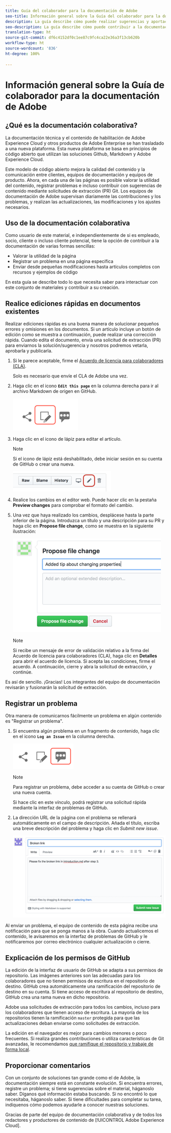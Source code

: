 ```yaml
---
title: Guía del colaborador para la documentación de Adobe
seo-title: Información general sobre la Guía del colaborador para la documentación técnica de Adobe Experience Cloud
description: La guía describe cómo puede realizar sugerencias y aportaciones al sitio de documentación de Adobe.
seo-description: La guía describe cómo puede contribuir a la documentación técnica de [!UICONTROL Adobe Experience Cloud].
translation-type: ht
source-git-commit: df6c4152df0c1ee87c9fc4ca22e36a3f13cb620b
workflow-type: ht
source-wordcount: '836'
ht-degree: 100%

---
```



# Información general sobre la Guía de colaborador para la documentación de Adobe

## ¿Qué es la documentación colaborativa?

La documentación técnica y el contenido de habilitación de Adobe Experience Cloud y otros productos de Adobe Enterprise se han trasladado a una nueva plataforma. Esta nueva plataforma se basa en principios de código abierto que utilizan las soluciones Github, Markdown y Adobe Experience Cloud.

Este modelo de código abierto mejora la calidad del contenido y la comunicación entre clientes, equipos de documentación y equipos de producto. Ahora, en cada una de las páginas es posible valorar la utilidad del contenido, registrar problemas e incluso contribuir con sugerencias de contenido mediante solicitudes de extracción (PR) Git. Los equipos de documentación de Adobe supervisan diariamente las contribuciones y los problemas, y realizan las actualizaciones, las modificaciones y los ajustes necesarios.

## Uso de la documentación colaborativa

Como usuario de este material, e independientemente de si es empleado, socio, cliente o incluso cliente potencial, tiene la opción de contribuir a la documentación de varias formas sencillas:

* Valorar la utilidad de la página
* Registrar un problema en una página específica
* Enviar desde pequeñas modificaciones hasta artículos completos con recursos y ejemplos de código

En esta guía se describe todo lo que necesita saber para interactuar con este conjunto de materiales y contribuir a su creación.

<!--
>[!IMPORTANT]
>All repositories that publish to docs.adobe.com have adopted the [Adobe Open Source Code of Conduct](../code-of-conduct.md) or the [.NET Foundation Code of Conduct](https://dotnetfoundation.org/code-of-conduct). For more information, see the [Contributing](../contributing.md) article.
>
> Minor corrections or clarifications to documentation and code examples in public repositories are covered by the [Adobe Documentation Terms of Use](https://www.adobe.com/legal/terms.html). New or significant changes generate a comment in the pull request, asking you to submit an online Contribution License Agreement (CLA) if you are not an employee of Adobe. We need you to complete the online form before we can review or accept your pull request.
-->

## Realice ediciones rápidas en documentos existentes

Realizar ediciones rápidas es una buena manera de solucionar pequeños errores y omisiones en los documentos. Si un artículo incluye un botón de edición como se muestra a continuación, puede realizar una corrección rápida. Cuando edita el documento, envía una solicitud de extracción (PR) para enviarnos la solución/sugerencia y nosotros podremos vetarla, aprobarla y publicarla.

1. Si le parece aceptable, firme el [Acuerdo de licencia para colaboradores (CLA)](http://opensource.adobe.com/cla.html).

   Solo es necesario que envíe el CLA de Adobe una vez.
1. Haga clic en el icono **`Edit this page`** en la columna derecha para ir al archivo Markdown de origen en GitHub.

   ![Editar el icono de esta página](/help/assets/git_edit.png)

1. Haga clic en el icono de lápiz para editar el artículo.

   >[!NOTE]
   >
   >Si el icono de lápiz está deshabilitado, debe iniciar sesión en su cuenta de GitHub o crear una nueva.

   ![Ubicación del icono de lápiz](assets/edit-icon.png)

1. Realice los cambios en el editor web. Puede hacer clic en la pestaña **Preview changes** para comprobar el formato del cambio.
1. Una vez que haya realizado los cambios, desplácese hasta la parte inferior de la página. Introduzca un título y una descripción para su PR y haga clic en **Propose file change**, como se muestra en la siguiente ilustración:

   ![Propuesta de cambio](assets/submit-pull-request.png)

   >[!NOTE]
   >
   >Si recibe un mensaje de error de validación relativo a la firma del Acuerdo de licencia para colaboradores (CLA), haga clic en **Detalles** para abrir el acuerdo de licencia. Si acepta las condiciones, firme el acuerdo. A continuación, cierre y abra la solicitud de extracción, y continúe.

Es así de sencillo. ¡Gracias! Los integrantes del equipo de documentación revisarán y fusionarán la solicitud de extracción.

## Registrar un problema

Otra manera de comunicarnos fácilmente un problema en algún contenido es &quot;Registrar un problema&quot;.

1. Si encuentra algún problema en un fragmento de contenido, haga clic en el icono **`Log an Issue`** en la columna derecha.

   ![](assets/git_log_issue.png)

   >[!NOTE]
   >
   >Para registrar un problema, debe acceder a su cuenta de GitHub o crear una nueva cuenta.

   Si hace clic en este vínculo, podrá registrar una solicitud rápida mediante la interfaz de problemas de GitHub.

1. La dirección URL de la página con el problema se rellenará automáticamente en el campo de descripción. Añada el título, escriba una breve descripción del problema y haga clic en *Submit new issue*.

   ![](assets/git_issue_example.png)

Al enviar un problema, el equipo de contenido de esta página recibe una notificación para que se ponga manos a la obra. Cuando actualicemos el contenido, le avisaremos en la interfaz de problemas de GitHub y le notificaremos por correo electrónico cualquier actualización o cierre.

## Explicación de los permisos de GitHub

La edición de la interfaz de usuario de GitHub se adapta a sus permisos de repositorio. Las imágenes anteriores son las adecuadas para los colaboradores que no tienen permisos de escritura en el repositorio de destino. GitHub crea automáticamente una ramificación del repositorio de destino en su cuenta. Si tiene acceso de escritura al repositorio de destino, GitHub crea una rama nueva en dicho repositorio.

Adobe usa solicitudes de extracción para todos los cambios, incluso para los colaboradores que tienen acceso de escritura. La mayoría de los repositorios tienen la ramificación `master` protegida para que las actualizaciones deban enviarse como solicitudes de extracción.

La edición en el navegador es mejor para cambios menores o poco frecuentes. Si realiza grandes contribuciones o utiliza características de Git avanzadas, le recomendamos [que ramifique el repositorio y trabaje de forma local](setup/full-workflow.md).

## Proporcionar comentarios

Con un conjunto de soluciones tan grande como el de Adobe, la documentación siempre está en constante evolución. Si encuentra errores, registre un problema; si tiene sugerencias sobre el material, háganoslo saber. Díganos qué información estaba buscando. Si no encontró lo que necesitaba, háganoslo saber. Si tiene dificultades para completar su tarea, indíquenos cómo podemos ayudarle a conocer nuestras soluciones.

Gracias de parte del equipo de documentación colaborativa y de todos los redactores y productores de contenido de [!UICONTROL Adobe Experience Cloud].
